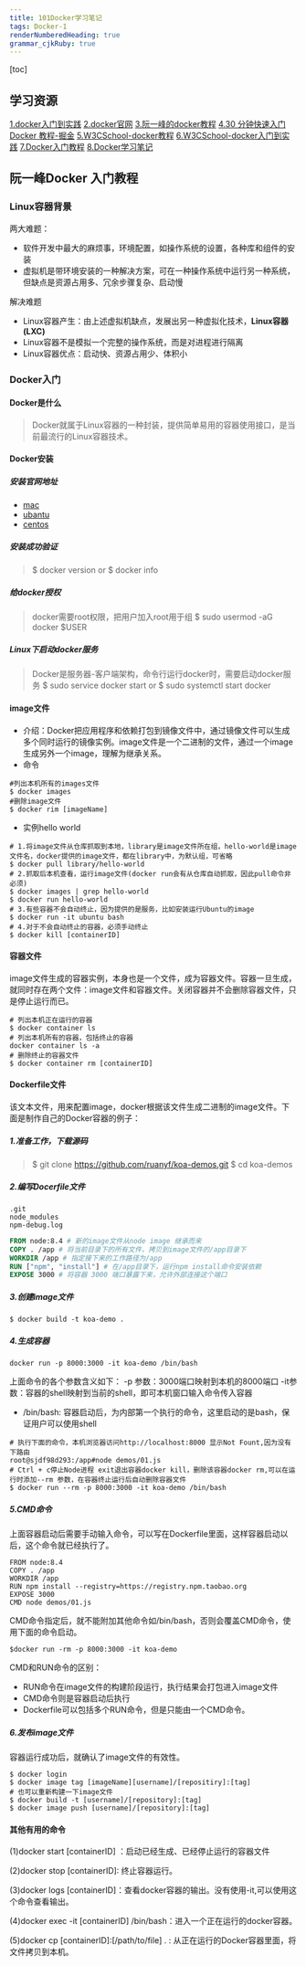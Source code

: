 ```yaml
---
title: 101Docker学习笔记
tags: Docker-1
renderNumberedHeading: true
grammar_cjkRuby: true
---
```

[toc]
## 学习资源
[1.docker入门到实践](https://legacy.gitbook.com/book/yeasy/docker_practice/details)
[2.docker官网](https://docs.docker.com/engine/reference/commandline/run/)
[3.阮一峰的docker教程](https://www.ruanyifeng.com/blog/2018/02/docker-tutorial.html)
[4.30 分钟快速入门 Docker 教程-掘金](https://juejin.im/post/5cacbfd7e51d456e8833390c)
[5.W3CSchool-docker教程](https://www.w3cschool.cn/docker/)
[6.W3CSchool-docker入门到实践](https://www.w3cschool.cn/reqsgr/)
[7.Docker入门教程](http://dockerone.com/article/101)
[8.Docker学习笔记](https://blog.opskumu.com/docker.html)

## 阮一峰Docker 入门教程
### Linux容器背景
两大难题：
- 软件开发中最大的麻烦事，环境配置，如操作系统的设置，各种库和组件的安装
- 虚拟机是带环境安装的一种解决方案，可在一种操作系统中运行另一种系统，但缺点是资源占用多、冗余步骤复杂、启动慢

解决难题
- Linux容器产生：由上述虚拟机缺点，发展出另一种虚拟化技术，**Linux容器(LXC)**
- Linux容器不是模拟一个完整的操作系统，而是对进程进行隔离
- Linux容器优点：启动快、资源占用少、体积小

### Docker入门

#### Docker是什么
> Docker就属于Linux容器的一种封装，提供简单易用的容器使用接口，是当前最流行的Linux容器技术。
#### Docker安装
##### 安装官网地址
- [mac](https://docs.docker.com/docker-for-mac/install/)
- [ubantu](https://docs.docker.com/install/linux/docker-ce/ubuntu/)
- [centos](https://docs.docker.com/install/linux/docker-ce/centos/)
##### 安装成功验证
> $ docker version 
> or
> $ docker info
##### 给docker授权
>docker需要root权限，把用户加入root用于组
>$ sudo usermod -aG docker $USER
##### Linux下启动docker服务
> Docker是服务器-客户端架构，命令行运行docker时，需要启动docker服务
> $ sudo service docker start
> or
> $ sudo systemctl start docker
#### image文件
- 介绍：Docker把应用程序和依赖打包到镜像文件中，通过镜像文件可以生成多个同时运行的镜像实例。image文件是一个二进制的文件，通过一个image生成另外一个image，理解为继承关系。
- 命令
```
#列出本机所有的images文件
$ docker images
#删除image文件
$ docker rim [imageName]
```
- 实例hello world
```
# 1.将image文件从仓库抓取到本地，library是image文件所在组，hello-world是image文件名，docker提供的image文件，都在library中，为默认组，可省略
$ docker pull library/hello-world   
# 2.抓取后本机查看，运行image文件(docker run会有从仓库自动抓取，因此pull命令非必须)
$ docker images | grep hello-world
$ docker run hello-world
# 3.有些容器不会自动终止，因为提供的是服务，比如安装运行Ubuntu的image
$ docker run -it ubuntu bash
# 4.对于不会自动终止的容器，必须手动终止
$ docker kill [containerID]
```
#### 容器文件
image文件生成的容器实例，本身也是一个文件，成为容器文件。容器一旦生成，就同时存在两个文件：image文件和容器文件。关闭容器并不会删除容器文件，只是停止运行而已。

```
# 列出本机正在运行的容器
$ docker container ls
# 列出本机所有的容器，包括终止的容器
docker container ls -a
# 删除终止的容器文件
$ docker container rm [containerID]
```

#### Dockerfile文件
该文本文件，用来配置image，docker根据该文件生成二进制的image文件。下面是制作自己的Docker容器的例子：

##### 1.准备工作，下载源码
>$ git clone https://github.com/ruanyf/koa-demos.git
$ cd koa-demos
##### 2.编写Docerfile文件
```.dockerignore 表示这三个路径要排除，不要打包进image文件
.git
node_modules
npm-debug.log
```
```Dockerfile
FROM node:8.4 # 新的image文件从node image 继承而来
COPY . /app # 将当前目录下的所有文件，拷贝到image文件的/app目录下
WORKDIR /app # 指定接下来的工作路径为/app
RUN ["npm", "install"] # 在/app目录下，运行npm install命令安装依赖
EXPOSE 3000 # 将容器 3000 端口暴露下来，允许外部连接这个端口
```
##### 3.创建image文件
```
$ docker build -t koa-demo .
```
##### 4.生成容器
```
docker run -p 8000:3000 -it koa-demo /bin/bash
```
上面命令的各个参数含义如下：
-p 参数：3000端口映射到本机的8000端口
-it参数：容器的shell映射到当前的shell，即可本机窗口输入命令传入容器
- /bin/bash: 容器启动后，为内部第一个执行的命令，这里启动的是bash，保证用户可以使用shell
```
# 执行下面的命令，本机浏览器访问http://localhost:8000 显示Not Fount,因为没有下路由
root@sjdf98d293:/app#node demos/01.js
# Ctrl + c停止Node进程 exit退出容器docker kill，删除该容器docker rm,可以在运行时添加--rm 参数，在容器终止运行后自动删除容器文件
$ docker run --rm -p 8000:3000 -it koa-demo /bin/bash
```
##### 5.CMD命令
上面容器启动后需要手动输入命令，可以写在Dockerfile里面，这样容器启动以后，这个命令就已经执行了。
```
FROM node:8.4
COPY . /app
WORKDIR /app
RUN npm install --registry=https://registry.npm.taobao.org
EXPOSE 3000
CMD node demos/01.js
```
CMD命令指定后，就不能附加其他命令如/bin/bash，否则会覆盖CMD命令，使用下面的命令启动。
```
$docker run -rm -p 8000:3000 -it koa-demo
```
CMD和RUN命令的区别：
- RUN命令在image文件的构建阶段运行，执行结果会打包进入image文件
- CMD命令则是容器启动后执行
- Dockerfile可以包括多个RUN命令，但是只能由一个CMD命令。
##### 6.发布image文件
容器运行成功后，就确认了image文件的有效性。

```
$ docker login 
$ docker image tag [imageName][username]/[repositiry]:[tag]
# 也可以重新构建一下image文件
$ docker build -t [username]/[repository]:[tag]
$ docker image push [username]/[repository]:[tag]
```
#### 其他有用的命令
(1)docker start [containerID] ：启动已经生成、已经停止运行的容器文件

(2)docker stop [containerID]: 终止容器运行。

(3)docker logs [containerID]：查看docker容器的输出。没有使用-it,可以使用这个命令查看输出。

(4)docker exec -it [containerID] /bin/bash：进入一个正在运行的docker容器。

(5)docker cp [containerID]:[/path/to/file] . : 从正在运行的Docker容器里面，将文件拷贝到本机。